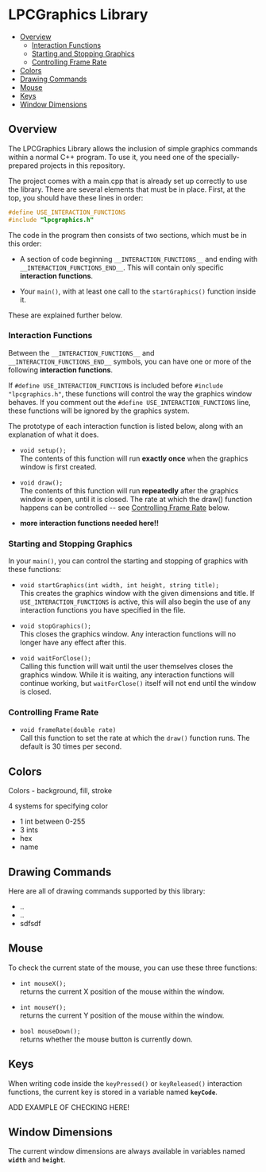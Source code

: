 # LPCGraphics Library

- [Overview](#overview)
    - [Interaction Functions](#interaction-functions)
    - [Starting and Stopping Graphics](#starting-and-stopping-graphics)
    - [Controlling Frame Rate](#controlling-frame-rate)
- [Colors](#colors)
- [Drawing Commands](#drawing-commands)
- [Mouse](#mouse)
- [Keys](#keys)
- [Window Dimensions](#window-dimensions)

## Overview

The LPCGraphics Library allows the inclusion of simple graphics commands within a normal C++ program. To use it,
you need one of the specially-prepared projects in this repository.

The project comes with a main.cpp that is already set up correctly to use the library. There are several elements that must be in place. First, at the top, you should have these lines in order:

```c++
#define USE_INTERACTION_FUNCTIONS
#include "lpcgraphics.h"
```

The code in the program then consists of two sections, which must be in this order:

- A section of code beginning `__INTERACTION_FUNCTIONS__` and ending with `__INTERACTION_FUNCTIONS_END__`. This will contain only specific **interaction functions**.

- Your `main()`, with at least one call to the `startGraphics()` function inside it.

These are explained further below.

### Interaction Functions

Between the `__INTERACTION_FUNCTIONS__` and `__INTERACTION_FUNCTIONS_END__` symbols, you can have one or more of the following **interaction functions**.

If `#define USE_INTERACTION_FUNCTIONS` is included before `#include "lpcgraphics.h"`, these functions will control the way the graphics window behaves. If you comment out the `#define USE_INTERACTION_FUNCTIONS` line, these functions will be ignored by the graphics system.

The prototype of each interaction function is listed below, along with an explanation of what it does.

- `void setup();`<br />
The contents of this function will run **exactly once** when the graphics window is first created.
    
- `void draw();`<br />
The contents of this function will run **repeatedly** after the graphics window is open, until it is closed. The rate at which the draw() function happens can be controlled -- see [Controlling Frame Rate](#controlling-frame-rate) below.
    
- **more interaction functions needed here!!**

### Starting and Stopping Graphics

In your `main()`, you can control the starting and stopping of graphics with these functions:

- `void startGraphics(int width, int height, string title);`<br />
This creates the graphics window with the given dimensions and title. If `USE_INTERACTION_FUNCTIONS` is active, this will also begin the use of any interaction functions you have specified in the file.
    
- `void stopGraphics();`<br />
This closes the graphics window. Any interaction functions will no longer have any effect after this.
    
- `void waitForClose();`<br />
Calling this function will wait until the user themselves closes the graphics window. While it is waiting, any interaction functions will continue working, but `waitForClose()` itself will not end until the window is closed.

### Controlling Frame Rate

- `void frameRate(double rate)`<br />
Call this function to set the rate at which the `draw()` function runs. The default is 30 times per second.

## Colors

Colors - background, fill, stroke

4 systems for specifying color
 - 1 int between 0-255
 - 3 ints
 - hex
 - name
 
## Drawing Commands

Here are all of drawing commands supported by this library:

 -  ..
 -  ..
 - sdfsdf
 
## Mouse

To check the current state of the mouse, you can use these three functions:

- `int mouseX();`<br />
returns the current X position of the mouse within the window.

- `int mouseY();`<br />
returns the current Y position of the mouse within the window.

- `bool mouseDown();`<br />
returns whether the mouse button is currently down.
   
## Keys

When writing code inside the `keyPressed()` or `keyReleased()` interaction functions, the current key is stored in a variable named **`keyCode`**.

ADD EXAMPLE OF CHECKING HERE!

## Window Dimensions

The current window dimensions are always available in variables named **`width`** and **`height`**.
